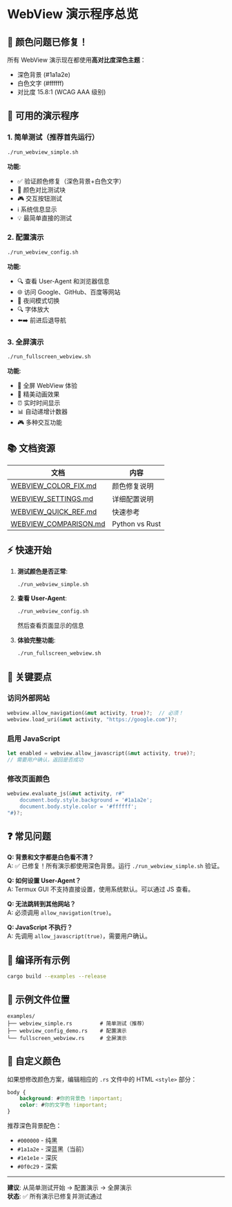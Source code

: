 # WebView 演示程序总览

## 🎨 颜色问题已修复！

所有 WebView 演示现在都使用**高对比度深色主题**：
- 深色背景 (#1a1a2e)
- 白色文字 (#ffffff)
- 对比度 15.8:1 (WCAG AAA 级别)

## 🚀 可用的演示程序

### 1. 简单测试（推荐首先运行）
```bash
./run_webview_simple.sh
```
**功能**:
- ✅ 验证颜色修复（深色背景+白色文字）
- 🎨 颜色对比测试块
- 🎮 交互按钮测试
- ℹ️ 系统信息显示
- 💡 最简单直接的测试

### 2. 配置演示
```bash
./run_webview_config.sh
```
**功能**:
- 🔍 查看 User-Agent 和浏览器信息
- 🌐 访问 Google、GitHub、百度等网站
- 🌙 夜间模式切换
- 🔍 字体放大
- ⬅️➡️ 前进后退导航

### 3. 全屏演示
```bash
./run_fullscreen_webview.sh
```
**功能**:
- 📱 全屏 WebView 体验
- 🎪 精美动画效果
- ⏰ 实时时间显示
- 📊 自动递增计数器
- 🎮 多种交互功能

## 📚 文档资源

| 文档 | 内容 |
|------|------|
| [WEBVIEW_COLOR_FIX.md](./WEBVIEW_COLOR_FIX.md) | 颜色修复说明 |
| [WEBVIEW_SETTINGS.md](./WEBVIEW_SETTINGS.md) | 详细配置说明 |
| [WEBVIEW_QUICK_REF.md](./WEBVIEW_QUICK_REF.md) | 快速参考 |
| [WEBVIEW_COMPARISON.md](./WEBVIEW_COMPARISON.md) | Python vs Rust |

## ⚡ 快速开始

1. **测试颜色是否正常**:
   ```bash
   ./run_webview_simple.sh
   ```

2. **查看 User-Agent**:
   ```bash
   ./run_webview_config.sh
   ```
   然后查看页面显示的信息

3. **体验完整功能**:
   ```bash
   ./run_fullscreen_webview.sh
   ```

## 🎯 关键要点

### 访问外部网站
```rust
webview.allow_navigation(&mut activity, true)?;  // 必须！
webview.load_uri(&mut activity, "https://google.com")?;
```

### 启用 JavaScript
```rust
let enabled = webview.allow_javascript(&mut activity, true)?;
// 需要用户确认，返回是否成功
```

### 修改页面颜色
```rust
webview.evaluate_js(&mut activity, r#"
    document.body.style.background = '#1a1a2e';
    document.body.style.color = '#ffffff';
"#)?;
```

## ❓ 常见问题

**Q: 背景和文字都是白色看不清？**  
A: ✅ 已修复！所有演示都使用深色背景。运行 `./run_webview_simple.sh` 验证。

**Q: 如何设置 User-Agent？**  
A: Termux GUI 不支持直接设置，使用系统默认。可以通过 JS 查看。

**Q: 无法跳转到其他网站？**  
A: 必须调用 `allow_navigation(true)`。

**Q: JavaScript 不执行？**  
A: 先调用 `allow_javascript(true)`，需要用户确认。

## 🔧 编译所有示例

```bash
cargo build --examples --release
```

## 📂 示例文件位置

```
examples/
├── webview_simple.rs         # 简单测试（推荐）
├── webview_config_demo.rs    # 配置演示
└── fullscreen_webview.rs     # 全屏演示
```

## 🎨 自定义颜色

如果想修改颜色方案，编辑相应的 `.rs` 文件中的 HTML `<style>` 部分：

```css
body {
    background: #你的背景色 !important;
    color: #你的文字色 !important;
}
```

推荐深色背景配色：
- `#000000` - 纯黑
- `#1a1a2e` - 深蓝黑（当前）
- `#1e1e1e` - 深灰
- `#0f0c29` - 深紫

---

**建议**: 从简单测试开始 → 配置演示 → 全屏演示  
**状态**: ✅ 所有演示已修复并测试通过
